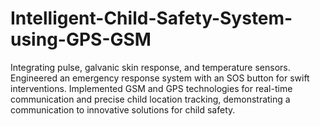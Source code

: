 # Intelligent-Child-Safety-System-using-GPS-GSM
Integrating pulse, galvanic skin response, and temperature sensors. Engineered an emergency response system with an SOS button for swift interventions. Implemented GSM and GPS technologies for real-time communication and precise child location tracking, demonstrating a communication to innovative solutions for child safety.

